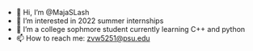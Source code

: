 - 👋 Hi, I’m @MajaSLash
- 👀 I’m interested in 2022 summer internships
- 🌱 I’m a college sophmore student currently learning C++ and python
- 📫 How to reach me: zvw5251@psu.edu

<!---
MajaSLash/MajaSLash is a ✨ special ✨ repository because its `README.md` (this file) appears on your GitHub profile.
You can click the Preview link to take a look at your changes.
--->
